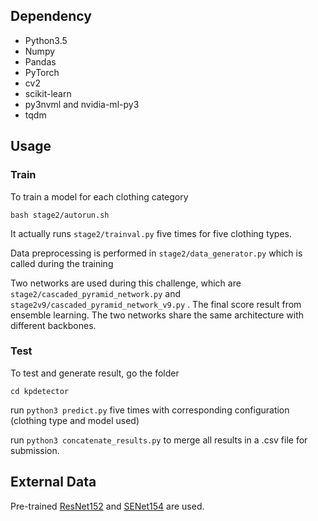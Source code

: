 ## Dependency

- Python3.5
- Numpy
- Pandas
- PyTorch
- cv2
- scikit-learn
- py3nvml and nvidia-ml-py3
- tqdm

## Usage

### Train

To train a model for each clothing category

```bash stage2/autorun.sh```

It actually runs ```stage2/trainval.py``` five times for five clothing types.

Data preprocessing is performed in ```stage2/data_generator.py``` which is called during the training

Two networks are used during this challenge, which are ```stage2/cascaded_pyramid_network.py``` and ```stage2v9/cascaded_pyramid_network_v9.py``` . The final score result from ensemble learning. The two networks share the same architecture with different backbones.

### Test

To test and generate result, go the folder

```cd kpdetector```

run ```python3 predict.py``` five times with corresponding configuration (clothing type and model used)

run ```python3 concatenate_results.py``` to merge all results in a .csv file for submission.

## External Data

Pre-trained [ResNet152](https://github.com/pytorch/vision/blob/master/torchvision/models/resnet.py) and [SENet154](https://github.com/Cadene/pretrained-models.pytorch/blob/master/pretrainedmodels/models/senet.py)  are used.